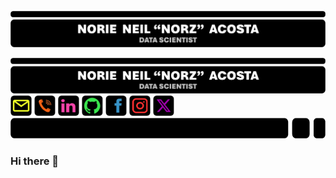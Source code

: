 ![GitHub Profile Header](GitHubProfileHeader.png)

<img src = GitHubProfileHeader.png alt = "GitHub Profile Header" width = "818"></a> <a href = norieneil_acosta@outlook.com> <img src = EmailIcon.png alt = "Email Address" width = "34" height = "33"></a> <a href = 09673381501> <img src = TelephoneIcon.png alt = "Contact Number" width = "34" height = "33"></a> <a href = https://www.linkedin.com/in/norzzielein> <img src = LinkedInIcon.png alt = "LinkedIn Account" width = "34" height = "33"></a> <a href = https://github.com/norzzielein> <img src = GitHubIcon.png alt = "GitHub Account" width = "34" height = "33"></a> <a href = https://www.facebook.com/norzzielein> <img src = FacebookIcon.png alt = "Facebook Account" width = "34" height = "33"></a> <a href = https://www.instagram.com/norzzielein> <img src = InstagramIcon.png alt = "Instagram Account" width = "34" height = "33"></a> <a href = https://twitter.com/norzzielein> <img src = TwitterIcon.png alt = "Twitter Account" width = "34" height = "33"></a> <img src = GitHubProfileTrailer.png alt = "GitHub Profile Trailer" width = "580" height = "33"></a>


### Hi there 👋

<!--
**norzzielein/NORZZIELEIN** is a ✨ _special_ ✨ repository because its `README.md` (this file) appears on your GitHub profile.

Here are some ideas to get you started:

- 🔭 I’m currently working on ...
- 🌱 I’m currently learning ...
- 👯 I’m looking to collaborate on ...
- 🤔 I’m looking for help with ...
- 💬 Ask me about ...
- 📫 How to reach me: ...
- 😄 Pronouns: ...
- ⚡ Fun fact: ...
-->
